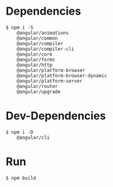 # Dependencies
    $ npm i -S
        @angular/animations
        @angular/common
        @angular/compiler
        @angular/compiler-cli
        @angular/core
        @angular/forms
        @angular/http
        @angular/platform-browser
        @angular/platform-browser-dynamic
        @angular/platform-server
        @angular/router
        @angular/upgrade
    
# Dev-Dependencies
    $ npm i -D 
        @angular/cli

# Run
    $ npm build